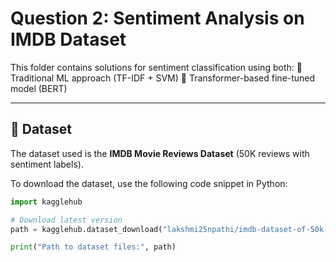 # Question 2: Sentiment Analysis on IMDB Dataset

This folder contains solutions for sentiment classification using both:
🔹 Traditional ML approach (TF-IDF + SVM)
🔹 Transformer-based fine-tuned model (BERT)

---

## 📄 Dataset

The dataset used is the **IMDB Movie Reviews Dataset** (50K reviews with sentiment labels).

To download the dataset, use the following code snippet in Python:


```python
import kagglehub

# Download latest version
path = kagglehub.dataset_download("lakshmi25npathi/imdb-dataset-of-50k-movie-reviews")

print("Path to dataset files:", path)
